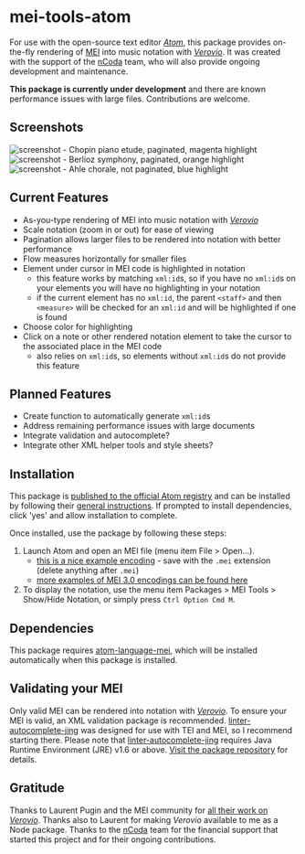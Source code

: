 # mei-tools-atom

For use with the open-source text editor [_Atom_](https://atom.io/), this package provides on-the-fly rendering of [MEI](http://music-encoding.org/) into music notation with _[Verovio](http://www.verovio.org/)_. It was created with the support of the [nCoda](https://ncodamusic.org/) team, who will also provide ongoing development and maintenance.

__This package is currently under development__ and there are known performance issues with large files.  Contributions are welcome.

## Screenshots
![screenshot - Chopin piano etude, paginated, magenta highlight](./screenshots/chopin_paginated.png)
![screenshot - Berlioz symphony, paginated, orange highlight](./screenshots/berlioz_paginated.png)
![screenshot - Ahle chorale, not paginated, blue highlight](screenshots/ahle_not-paginated.png)

## Current Features

- As-you-type rendering of MEI into music notation with _[Verovio](http://www.verovio.org/)_
- Scale notation (zoom in or out) for ease of viewing
- Pagination allows larger files to be rendered into notation with better performance
- Flow measures horizontally for smaller files
- Element under cursor in MEI code is highlighted in notation
    - this feature works by matching `xml:id`s, so if you have no `xml:id`s on your elements you will have no highlighting in your notation
    - if the current element has no `xml:id`, the parent `<staff>` and then `<measure>` will be checked for an `xml:id` and will be highlighted if one is found
- Choose color for highlighting
- Click on a note or other rendered notation element to take the cursor to the associated place in the MEI code
    - also relies on `xml:id`s, so elements without `xml:id`s do not provide this feature

## Planned Features
- Create function to automatically generate `xml:id`s
- Address remaining performance issues with large documents
- Integrate validation and autocomplete?
- Integrate other XML helper tools and style sheets?

## Installation
This package is [published to the official Atom registry](https://atom.io/packages/mei-tools-atom)
and can be installed by following their [general instructions](https://flight-manual.atom.io/using-atom/sections/atom-packages/).
If prompted to install dependencies, click 'yes' and allow installation to complete.

Once installed, use the package by following these steps:
1. Launch Atom and open an MEI file (menu item File > Open...).
    - [this is a nice example encoding](https://raw.githubusercontent.com/music-encoding/sample-encodings/master/MEI_3.0/Music/Complete_examples/Chopin_Etude_op.10_no.9.mei) - save with the `.mei` extension (delete anything after `.mei`)
    - [more examples of MEI 3.0 encodings can be found here](https://github.com/music-encoding/sample-encodings/tree/master/MEI_3.0/Music/Complete_examples)
1. To display the notation, use the menu item Packages > MEI Tools > Show/Hide Notation, or simply press `Ctrl Option Cmd M`.

## Dependencies
This package requires [atom-language-mei](https://github.com/nCoda/atom-language-mei), which will be installed automatically when this package is installed.

## Validating your MEI
Only valid MEI can be rendered into notation with _[Verovio](http://www.verovio.org/)_. To ensure your MEI is valid, an XML validation package is recommended.  [linter-autocomplete-jing](https://github.com/aerhard/linter-autocomplete-jing) was designed for use with TEI and MEI, so I recommend starting there.  Please note that [linter-autocomplete-jing](https://github.com/aerhard/linter-autocomplete-jing) requires Java Runtime Environment (JRE) v1.6 or above.  [Visit the package repository](https://github.com/aerhard/linter-autocomplete-jing) for details.

## Gratitude
Thanks to Laurent Pugin and the MEI community for [all their work on _Verovio_](https://github.com/rism-ch/verovio).  Thanks also to Laurent for making _Verovio_ available to me as a Node package. Thanks to the [nCoda](https://ncodamusic.org/) team for the financial support that started this project and for their ongoing contributions.
